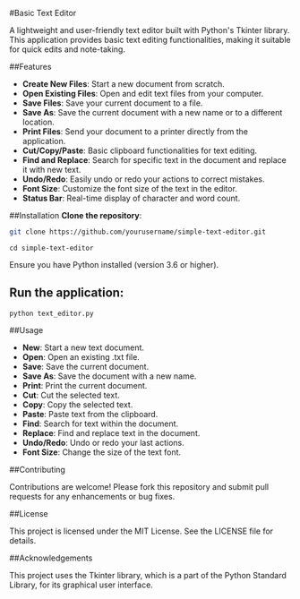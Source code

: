 #Basic Text Editor

A lightweight and user-friendly text editor built with Python's Tkinter library. This application provides basic text editing functionalities, making it suitable for quick edits and note-taking.

##Features
- **Create New Files**: Start a new document from scratch.
- **Open Existing Files**: Open and edit text files from your computer.
- **Save Files**: Save your current document to a file.
- **Save As**: Save the current document with a new name or to a different location.
- **Print Files**: Send your document to a printer directly from the application.
- **Cut/Copy/Paste**: Basic clipboard functionalities for text editing.
- **Find and Replace**: Search for specific text in the document and replace it with new text.
- **Undo/Redo**: Easily undo or redo your actions to correct mistakes.
- **Font Size**: Customize the font size of the text in the editor.
- **Status Bar**: Real-time display of character and word count.

##Installation
**Clone the repository**:

```bash
git clone https://github.com/yourusername/simple-text-editor.git
```
```
cd simple-text-editor
```

Ensure you have Python installed (version 3.6 or higher).

## Run the application:

```
python text_editor.py
```
##Usage
- **New**: Start a new text document.
- **Open**: Open an existing .txt file.
- **Save**: Save the current document.
- **Save As**: Save the document with a new name.
- **Print**: Print the current document.
- **Cut**: Cut the selected text.
- **Copy**: Copy the selected text.
- **Paste**: Paste text from the clipboard.
- **Find**: Search for text within the document.
- **Replace**: Find and replace text in the document.
- **Undo/Redo**: Undo or redo your last actions.
- **Font Size**: Change the size of the text font.

##Contributing

Contributions are welcome! Please fork this repository and submit pull requests for any enhancements or bug fixes.

##License

This project is licensed under the MIT License. See the LICENSE file for details.

##Acknowledgements

This project uses the Tkinter library, which is a part of the Python Standard Library, for its graphical user interface.
